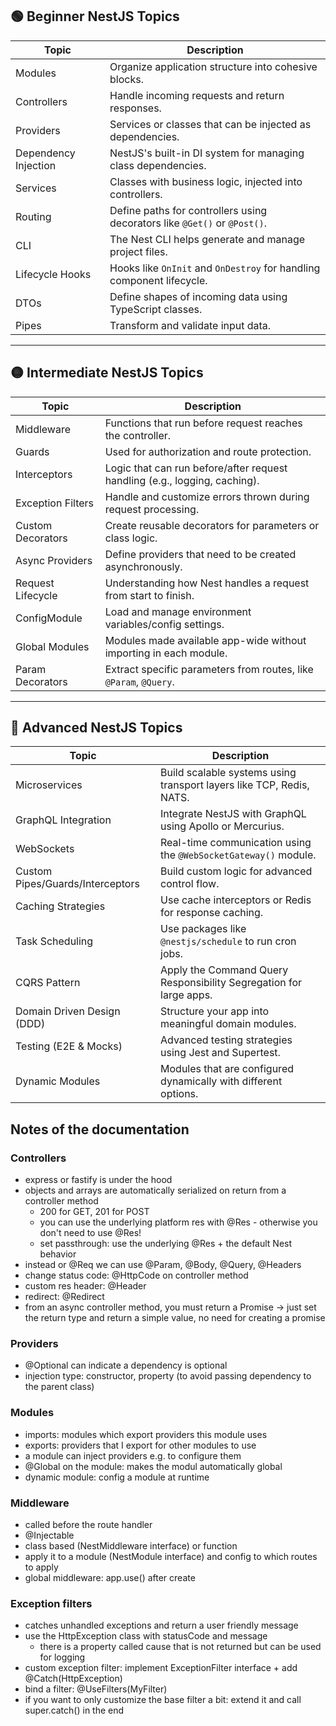 

## 🟢 Beginner NestJS Topics

| Topic             | Description                                                                 |
|-------------------|-----------------------------------------------------------------------------|
| Modules           | Organize application structure into cohesive blocks.                        |
| Controllers       | Handle incoming requests and return responses.                              |
| Providers         | Services or classes that can be injected as dependencies.                   |
| Dependency Injection | NestJS's built-in DI system for managing class dependencies.             |
| Services          | Classes with business logic, injected into controllers.                     |
| Routing           | Define paths for controllers using decorators like `@Get()` or `@Post()`.   |
| CLI               | The Nest CLI helps generate and manage project files.                       |
| Lifecycle Hooks   | Hooks like `OnInit` and `OnDestroy` for handling component lifecycle.       |
| DTOs              | Define shapes of incoming data using TypeScript classes.                    |
| Pipes             | Transform and validate input data.                                          |

---

## 🟡 Intermediate NestJS Topics

| Topic             | Description                                                                 |
|-------------------|-----------------------------------------------------------------------------|
| Middleware        | Functions that run before request reaches the controller.                   |
| Guards            | Used for authorization and route protection.                               |
| Interceptors      | Logic that can run before/after request handling (e.g., logging, caching).  |
| Exception Filters | Handle and customize errors thrown during request processing.               |
| Custom Decorators | Create reusable decorators for parameters or class logic.                   |
| Async Providers   | Define providers that need to be created asynchronously.                    |
| Request Lifecycle | Understanding how Nest handles a request from start to finish.              |
| ConfigModule      | Load and manage environment variables/config settings.                      |
| Global Modules    | Modules made available app-wide without importing in each module.           |
| Param Decorators  | Extract specific parameters from routes, like `@Param`, `@Query`.           |

---

## 🔴 Advanced NestJS Topics

| Topic             | Description                                                                 |
|-------------------|-----------------------------------------------------------------------------|
| Microservices     | Build scalable systems using transport layers like TCP, Redis, NATS.        |
| GraphQL Integration | Integrate NestJS with GraphQL using Apollo or Mercurius.                 |
| WebSockets        | Real-time communication using the `@WebSocketGateway()` module.             |
| Custom Pipes/Guards/Interceptors | Build custom logic for advanced control flow.              |
| Caching Strategies | Use cache interceptors or Redis for response caching.                      |
| Task Scheduling   | Use packages like `@nestjs/schedule` to run cron jobs.                      |
| CQRS Pattern      | Apply the Command Query Responsibility Segregation for large apps.          |
| Domain Driven Design (DDD) | Structure your app into meaningful domain modules.                |
| Testing (E2E & Mocks) | Advanced testing strategies using Jest and Supertest.                   |
| Dynamic Modules   | Modules that are configured dynamically with different options.             |

## Notes of the documentation
### Controllers
- express or fastify is under the hood
- objects and arrays are automatically serialized on return from a controller method
    - 200 for GET, 201 for POST
    - you can use the underlying platform res with @Res - otherwise you don't need to use @Res!
    - set passthrough: use the underlying @Res + the default Nest behavior
- instead or @Req we can use @Param, @Body, @Query, @Headers
- change status code: @HttpCode on controller method
- custom res header: @Header
- redirect: @Redirect
- from an async controller method, you must return a Promise -> just set the return type and return a simple value, no need for creating a promise

### Providers
- @Optional can indicate a dependency is optional
- injection type: constructor, property (to avoid passing dependency to the parent class)

### Modules
- imports: modules which export providers this module uses
- exports: providers that I export for other modules to use
- a module can inject providers e.g. to configure them
- @Global on the module: makes the modul automatically global
- dynamic module: config a module at runtime

### Middleware
- called before the route handler
- @Injectable
- class based (NestMiddleware interface) or function
- apply it to a module (NestModule interface) and config to which routes to apply
- global middleware: app.use() after create

### Exception filters
- catches unhandled exceptions and return a user friendly message
- use the HttpException class with statusCode and message
    - there is a property called cause that is not returned but can be used for logging
- custom exception filter: implement ExceptionFilter interface + add @Catch(HttpException)
- bind a filter: @UseFilters(MyFilter)
- if you want to only customize the base filter a bit: extend it and call super.catch() in the end
